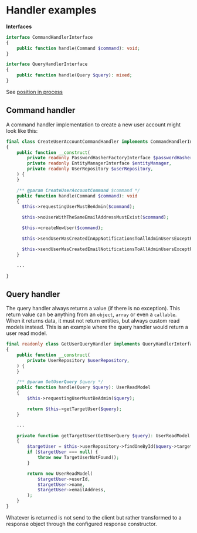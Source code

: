 # Handler examples

**Interfaces**

```php
interface CommandHandlerInterface
{
    public function handle(Command $command): void;
}
```

```php
interface QueryHandlerInterface
{
    public function handle(Query $query): mixed;
}
```

See [position in process](../process.md#handler)

## Command handler

A command handler implementation to create a new user account might look like this:

```php
final class CreateUserAccountCommandHandler implements CommandHandlerInterface
{
    public function __construct(
        private readonly PasswordHasherFactoryInterface $passwordHasherFactory,
        private readonly EntityManagerInterface $entityManager,
        private readonly UserRepository $userRepository,
    ) {
    }

    /** @param CreateUserAccountCommand $command */
    public function handle(Command $command): void
    {
      $this->requestingUserMustBeAdmin($command);

      $this->noUserWithTheSameEmailAddressMustExist($command);

      $this->createNewUser($command);

      $this->sendUserWasCreatedInAppNotificationsToAllAdminUsersExceptRequestingUser($command);

      $this->sendUserWasCreatedEmailNotificationsToAllAdminUsersExceptRequestingUser($command);
    }

    ...

}
```

## Query handler

The query handler always returns a value (if there is no exception). This return value can be anything from an `object`, `array` or even a `callable`. When it returns data, it must not return entities, but always custom read models instead. This is an example where the query handler would return a user read model.

```php
final readonly class GetUserQueryHandler implements QueryHandlerInterface
{
    public function __construct(
        private UserRepository $userRepository,
    ) {
    }

    /** @param GetUserQuery $query */
    public function handle(Query $query): UserReadModel
    {
        $this->requestingUserMustBeAdmin($query);

        return $this->getTargetUser($query);
    }

    ...

    private function getTargetUser(GetUserQuery $query): UserReadModel
    {
        $targetUser = $this->userRepository->findOneById($query->targetUserId);
        if ($targetUser === null) {
            throw new TargetUserNotFound();
        }

        return new UserReadModel(
            $targetUser->userId,
            $targetUser->name,
            $targetUser->emailAddress,
        );
    }
}
```

Whatever is returned is not send to the client but rather transformed to a response object through the configured response constructor.
